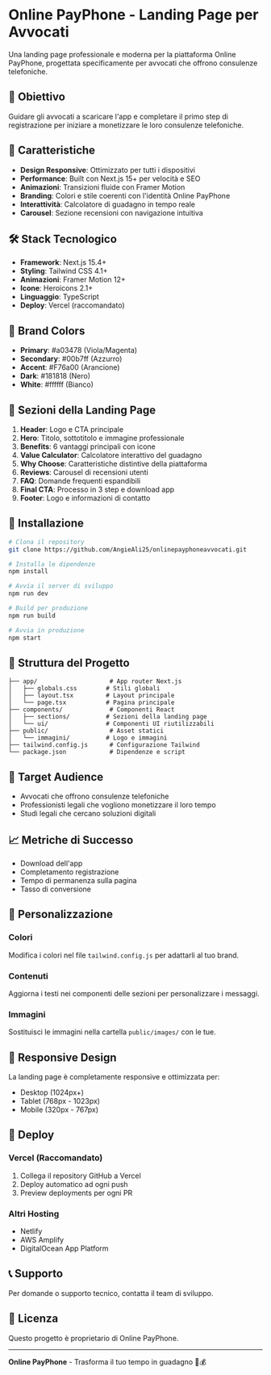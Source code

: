 # Online PayPhone - Landing Page per Avvocati

Una landing page professionale e moderna per la piattaforma Online PayPhone, progettata specificamente per avvocati che offrono consulenze telefoniche.

## 🎯 Obiettivo

Guidare gli avvocati a scaricare l'app e completare il primo step di registrazione per iniziare a monetizzare le loro consulenze telefoniche.

## 🚀 Caratteristiche

- **Design Responsive**: Ottimizzato per tutti i dispositivi
- **Performance**: Built con Next.js 15+ per velocità e SEO
- **Animazioni**: Transizioni fluide con Framer Motion
- **Branding**: Colori e stile coerenti con l'identità Online PayPhone
- **Interattività**: Calcolatore di guadagno in tempo reale
- **Carousel**: Sezione recensioni con navigazione intuitiva

## 🛠️ Stack Tecnologico

- **Framework**: Next.js 15.4+
- **Styling**: Tailwind CSS 4.1+
- **Animazioni**: Framer Motion 12+
- **Icone**: Heroicons 2.1+
- **Linguaggio**: TypeScript
- **Deploy**: Vercel (raccomandato)

## 🎨 Brand Colors

- **Primary**: #a03478 (Viola/Magenta)
- **Secondary**: #00b7ff (Azzurro)
- **Accent**: #F76a00 (Arancione)
- **Dark**: #181818 (Nero)
- **White**: #ffffff (Bianco)

## 📱 Sezioni della Landing Page

1. **Header**: Logo e CTA principale
2. **Hero**: Titolo, sottotitolo e immagine professionale
3. **Benefits**: 6 vantaggi principali con icone
4. **Value Calculator**: Calcolatore interattivo del guadagno
5. **Why Choose**: Caratteristiche distintive della piattaforma
6. **Reviews**: Carousel di recensioni utenti
7. **FAQ**: Domande frequenti espandibili
8. **Final CTA**: Processo in 3 step e download app
9. **Footer**: Logo e informazioni di contatto

## 🚀 Installazione

```bash
# Clona il repository
git clone https://github.com/AngieAli25/onlinepayphoneavvocati.git

# Installa le dipendenze
npm install

# Avvia il server di sviluppo
npm run dev

# Build per produzione
npm run build

# Avvia in produzione
npm start
```

## 📁 Struttura del Progetto

```
├── app/                    # App router Next.js
│   ├── globals.css        # Stili globali
│   ├── layout.tsx         # Layout principale
│   └── page.tsx           # Pagina principale
├── components/             # Componenti React
│   ├── sections/          # Sezioni della landing page
│   └── ui/                # Componenti UI riutilizzabili
├── public/                 # Asset statici
│   └── immagini/          # Logo e immagini
├── tailwind.config.js      # Configurazione Tailwind
└── package.json            # Dipendenze e script
```

## 🎯 Target Audience

- Avvocati che offrono consulenze telefoniche
- Professionisti legali che vogliono monetizzare il loro tempo
- Studi legali che cercano soluzioni digitali

## 📈 Metriche di Successo

- Download dell'app
- Completamento registrazione
- Tempo di permanenza sulla pagina
- Tasso di conversione

## 🔧 Personalizzazione

### Colori
Modifica i colori nel file `tailwind.config.js` per adattarli al tuo brand.

### Contenuti
Aggiorna i testi nei componenti delle sezioni per personalizzare i messaggi.

### Immagini
Sostituisci le immagini nella cartella `public/images/` con le tue.

## 📱 Responsive Design

La landing page è completamente responsive e ottimizzata per:
- Desktop (1024px+)
- Tablet (768px - 1023px)
- Mobile (320px - 767px)

## 🚀 Deploy

### Vercel (Raccomandato)
1. Collega il repository GitHub a Vercel
2. Deploy automatico ad ogni push
3. Preview deployments per ogni PR

### Altri Hosting
- Netlify
- AWS Amplify
- DigitalOcean App Platform

## 📞 Supporto

Per domande o supporto tecnico, contatta il team di sviluppo.

## 📄 Licenza

Questo progetto è proprietario di Online PayPhone.

---

**Online PayPhone** - Trasforma il tuo tempo in guadagno 📱💰